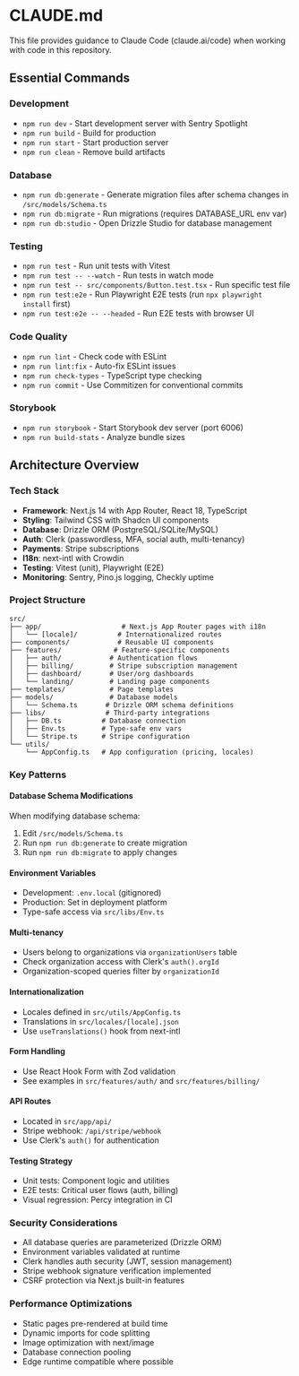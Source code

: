 # CLAUDE.md

This file provides guidance to Claude Code (claude.ai/code) when working with code in this repository.

## Essential Commands

### Development
- `npm run dev` - Start development server with Sentry Spotlight
- `npm run build` - Build for production
- `npm run start` - Start production server
- `npm run clean` - Remove build artifacts

### Database
- `npm run db:generate` - Generate migration files after schema changes in `/src/models/Schema.ts`
- `npm run db:migrate` - Run migrations (requires DATABASE_URL env var)
- `npm run db:studio` - Open Drizzle Studio for database management

### Testing
- `npm run test` - Run unit tests with Vitest
- `npm run test -- --watch` - Run tests in watch mode
- `npm run test -- src/components/Button.test.tsx` - Run specific test file
- `npm run test:e2e` - Run Playwright E2E tests (run `npx playwright install` first)
- `npm run test:e2e -- --headed` - Run E2E tests with browser UI

### Code Quality
- `npm run lint` - Check code with ESLint
- `npm run lint:fix` - Auto-fix ESLint issues
- `npm run check-types` - TypeScript type checking
- `npm run commit` - Use Commitizen for conventional commits

### Storybook
- `npm run storybook` - Start Storybook dev server (port 6006)
- `npm run build-stats` - Analyze bundle sizes

## Architecture Overview

### Tech Stack
- **Framework**: Next.js 14 with App Router, React 18, TypeScript
- **Styling**: Tailwind CSS with Shadcn UI components
- **Database**: Drizzle ORM (PostgreSQL/SQLite/MySQL)
- **Auth**: Clerk (passwordless, MFA, social auth, multi-tenancy)
- **Payments**: Stripe subscriptions
- **I18n**: next-intl with Crowdin
- **Testing**: Vitest (unit), Playwright (E2E)
- **Monitoring**: Sentry, Pino.js logging, Checkly uptime

### Project Structure
```
src/
├── app/                    # Next.js App Router pages with i18n
│   └── [locale]/          # Internationalized routes
├── components/            # Reusable UI components
├── features/             # Feature-specific components
│   ├── auth/            # Authentication flows
│   ├── billing/         # Stripe subscription management
│   ├── dashboard/       # User/org dashboards
│   └── landing/         # Landing page components
├── templates/           # Page templates
├── models/              # Database models
│   └── Schema.ts       # Drizzle ORM schema definitions
├── libs/               # Third-party integrations
│   ├── DB.ts          # Database connection
│   ├── Env.ts         # Type-safe env vars
│   └── Stripe.ts      # Stripe configuration
└── utils/
    └── AppConfig.ts   # App configuration (pricing, locales)
```

### Key Patterns

#### Database Schema Modifications
When modifying database schema:
1. Edit `/src/models/Schema.ts`
2. Run `npm run db:generate` to create migration
3. Run `npm run db:migrate` to apply changes

#### Environment Variables
- Development: `.env.local` (gitignored)
- Production: Set in deployment platform
- Type-safe access via `src/libs/Env.ts`

#### Multi-tenancy
- Users belong to organizations via `organizationUsers` table
- Check organization access with Clerk's `auth().orgId`
- Organization-scoped queries filter by `organizationId`

#### Internationalization
- Locales defined in `src/utils/AppConfig.ts`
- Translations in `src/locales/[locale].json`
- Use `useTranslations()` hook from next-intl

#### Form Handling
- Use React Hook Form with Zod validation
- See examples in `src/features/auth/` and `src/features/billing/`

#### API Routes
- Located in `src/app/api/`
- Stripe webhook: `/api/stripe/webhook`
- Use Clerk's `auth()` for authentication

#### Testing Strategy
- Unit tests: Component logic and utilities
- E2E tests: Critical user flows (auth, billing)
- Visual regression: Percy integration in CI

### Security Considerations
- All database queries are parameterized (Drizzle ORM)
- Environment variables validated at runtime
- Clerk handles auth security (JWT, session management)
- Stripe webhook signature verification implemented
- CSRF protection via Next.js built-in features

### Performance Optimizations
- Static pages pre-rendered at build time
- Dynamic imports for code splitting
- Image optimization with next/image
- Database connection pooling
- Edge runtime compatible where possible
